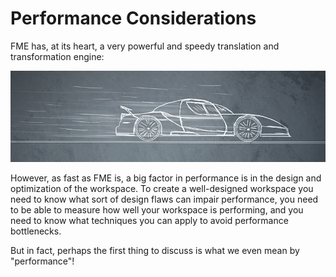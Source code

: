 # Performance Considerations

 FME has, at its heart, a very powerful and speedy translation and transformation engine:

![](./Images/Img2.000.PerformanceIntroImage.png)

However, as fast as FME is, a big factor in performance is in the design and optimization of the workspace. To create a well-designed workspace you need to know what sort of design flaws can impair performance, you need to be able to measure how well your workspace is performing, and you need to know what techniques you can apply to avoid performance bottlenecks.

But in fact, perhaps the first thing to discuss is what we even mean by "performance"!